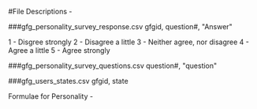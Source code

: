 #File Descriptions - 

###gfg_personality_survey_response.csv
gfgid, question#, "Answer"

1 - Disgree strongly
2 - Disagree a little
3 - Neither agree, nor disagree
4 - Agree a little
5 - Agree strongly


###gfg_personality_survey_questions.csv
question#, "question"

###gfg_users_states.csv
gfgid, state


Formulae for Personality -
